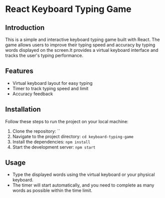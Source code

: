 
# React Keyboard Typing Game

## Introduction
This is a simple and interactive keyboard typing game built with React. The game allows users to improve their typing speed and accuracy by typing words displayed on the screen.It provides a virtual keyboard interface and tracks the user's typing performance.

## Features
- Virtual keyboard layout for easy typing
- Timer to track typing speed and limit
- Accuracy feedback
## Installation
Follow these steps to run the project on your local machine:

1. Clone the repository: ``
2. Navigate to the project directory: `cd keyboard-typing-game`
3. Install the dependencies: `npm install`
4. Start the development server: `npm start`

## Usage
- Type the displayed words using the virtual keyboard or your physical keyboard.
- The timer will start automatically, and you need to complete as many words as possible within the time limit.



